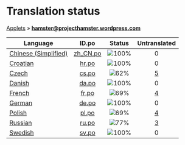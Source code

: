 # Translation status
[Applets](../../README.md) &#187; **hamster@projecthamster.wordpress.com**

Language | ID.po | Status | Untranslated
---------|:--:|:------:|:-----------:
[Chinese (Simplified)](../../language-status/zh_CN.md) | [zh_CN.po](po/zh_CN.po) | ![100%](http://progressed.io/bar/100) | 0
[Croatian](../../language-status/hr.md) | [hr.po](po/hr.po) | ![100%](http://progressed.io/bar/100) | 0
[Czech](../../language-status/cs.md) | [cs.po](po/cs.po) | ![62%](http://progressed.io/bar/62) | [5](untranslated-po/cs.md)
[Danish](../../language-status/da.md) | [da.po](po/da.po) | ![100%](http://progressed.io/bar/100) | 0
[French](../../language-status/fr.md) | [fr.po](po/fr.po) | ![69%](http://progressed.io/bar/69) | [4](untranslated-po/fr.md)
[German](../../language-status/de.md) | [de.po](po/de.po) | ![100%](http://progressed.io/bar/100) | 0
[Polish](../../language-status/pl.md) | [pl.po](po/pl.po) | ![69%](http://progressed.io/bar/69) | [4](untranslated-po/pl.md)
[Russian](../../language-status/ru.md) | [ru.po](po/ru.po) | ![77%](http://progressed.io/bar/77) | [3](untranslated-po/ru.md)
[Swedish](../../language-status/sv.md) | [sv.po](po/sv.po) | ![100%](http://progressed.io/bar/100) | 0
